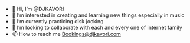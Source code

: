 - 👋 Hi, I’m @DJKAVORI
- 👀 I’m interested in creating and learning new things especially in music
- 🌱 I’m currently practicing disk jocking 
- 💞️ I’m looking to collaborate with each and every one of internet family 
- 📫 How to reach me Bookings@djkavori.com

<!---
DJKAVORI/DJKAVORI is a ✨ special ✨ repository because its `README.md` (this file) appears on your GitHub profile.
You can click the Preview link to take a look at your changes.
--->
